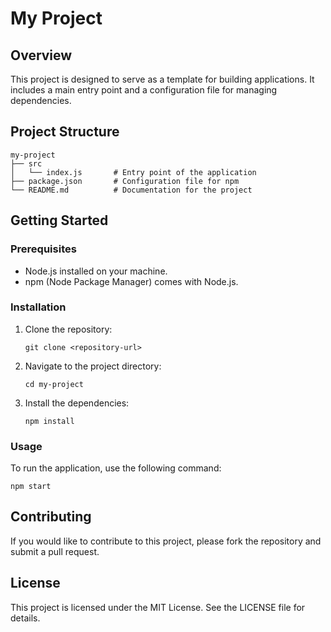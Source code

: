 # My Project

## Overview
This project is designed to serve as a template for building applications. It includes a main entry point and a configuration file for managing dependencies.

## Project Structure
```
my-project
├── src
│   └── index.js       # Entry point of the application
├── package.json       # Configuration file for npm
└── README.md          # Documentation for the project
```

## Getting Started

### Prerequisites
- Node.js installed on your machine.
- npm (Node Package Manager) comes with Node.js.

### Installation
1. Clone the repository:
   ```
   git clone <repository-url>
   ```
2. Navigate to the project directory:
   ```
   cd my-project
   ```
3. Install the dependencies:
   ```
   npm install
   ```

### Usage
To run the application, use the following command:
```
npm start
```

## Contributing
If you would like to contribute to this project, please fork the repository and submit a pull request.

## License
This project is licensed under the MIT License. See the LICENSE file for details.